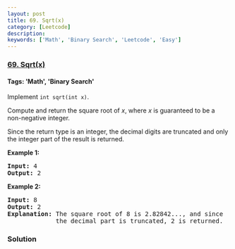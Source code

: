```yaml
---
layout: post
title: 69. Sqrt(x)
category: [Leetcode]
description: 
keywords: ['Math', 'Binary Search', 'Leetcode', 'Easy']
---
```

### [69. Sqrt(x)](https://leetcode.com/problems/sqrtx)

#### Tags: 'Math', 'Binary Search'

<div class="content__u3I1 question-content__JfgR"><div><p>Implement <code>int sqrt(int x)</code>.</p>
<p>Compute and return the square root of <em>x</em>, where <em>x</em> is guaranteed to be a non-negative integer.</p>
<p>Since the return type is an integer, the decimal digits are truncated and only the integer part of the result is returned.</p>
<p><strong>Example 1:</strong></p>
<pre><strong>Input:</strong> 4
<strong>Output:</strong> 2
</pre>
<p><strong>Example 2:</strong></p>
<pre><strong>Input:</strong> 8
<strong>Output:</strong> 2
<strong>Explanation:</strong> The square root of 8 is 2.82842..., and since 
             the decimal part is truncated, 2 is returned.
</pre>
</div></div>

### Solution
